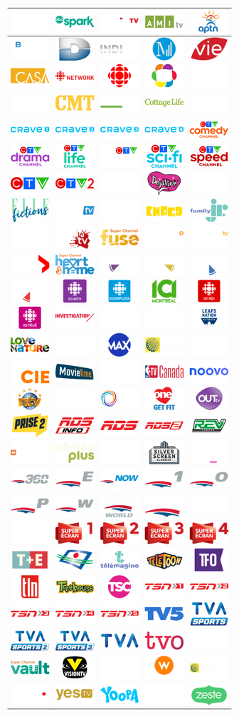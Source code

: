 | ![](https://raw.githubusercontent.com/RevGear/logo/master/Countries/CA/A-Side.png) | ![](https://raw.githubusercontent.com/RevGear/logo/master/Countries/CA/ABC-Spark.png) | ![](https://raw.githubusercontent.com/RevGear/logo/master/Countries/CA/addik-TV.png) | ![](https://raw.githubusercontent.com/RevGear/logo/master/Countries/CA/AMItv.png) | ![](https://raw.githubusercontent.com/RevGear/logo/master/Countries/CA/APTN.png) | 
|:---:|:---:|:---:|:---:|:---:| 
| ![](https://raw.githubusercontent.com/RevGear/logo/master/Countries/CA/BNN-Bloomberg.png) | ![](https://raw.githubusercontent.com/RevGear/logo/master/Countries/CA/Canal-D.png) | ![](https://raw.githubusercontent.com/RevGear/logo/master/Countries/CA/Canal-Indigo.png) | ![](https://raw.githubusercontent.com/RevGear/logo/master/Countries/CA/Canal-M.png) | ![](https://raw.githubusercontent.com/RevGear/logo/master/Countries/CA/Canal-Vie.png) | 
| ![](https://raw.githubusercontent.com/RevGear/logo/master/Countries/CA/Casa.png) | ![](https://raw.githubusercontent.com/RevGear/logo/master/Countries/CA/CBC-News-Network.png) | ![](https://raw.githubusercontent.com/RevGear/logo/master/Countries/CA/CBC.png) | ![](https://raw.githubusercontent.com/RevGear/logo/master/Countries/CA/CHCH.png) | ![](https://raw.githubusercontent.com/RevGear/logo/master/Countries/CA/Cinepop.png) | 
| ![](https://raw.githubusercontent.com/RevGear/logo/master/Countries/CA/City-TV.png) | ![](https://raw.githubusercontent.com/RevGear/logo/master/Countries/CA/CMT.png) | ![](https://raw.githubusercontent.com/RevGear/logo/master/Countries/CA/Cooking-Channel.png) | ![](https://raw.githubusercontent.com/RevGear/logo/master/Countries/CA/Cottage-Life.png) | ![](https://raw.githubusercontent.com/RevGear/logo/master/Countries/CA/CP24.png) | 
| ![](https://raw.githubusercontent.com/RevGear/logo/master/Countries/CA/Crave1.png) | ![](https://raw.githubusercontent.com/RevGear/logo/master/Countries/CA/Crave2.png) | ![](https://raw.githubusercontent.com/RevGear/logo/master/Countries/CA/Crave3.png) | ![](https://raw.githubusercontent.com/RevGear/logo/master/Countries/CA/Crave4.png) | ![](https://raw.githubusercontent.com/RevGear/logo/master/Countries/CA/CTV-Comedy.png) | 
| ![](https://raw.githubusercontent.com/RevGear/logo/master/Countries/CA/CTV-Drama.png) | ![](https://raw.githubusercontent.com/RevGear/logo/master/Countries/CA/CTV-Life.png) | ![](https://raw.githubusercontent.com/RevGear/logo/master/Countries/CA/CTV-News.png) | ![](https://raw.githubusercontent.com/RevGear/logo/master/Countries/CA/CTV-Sci-Fi.png) | ![](https://raw.githubusercontent.com/RevGear/logo/master/Countries/CA/CTV-Speed.png) | 
| ![](https://raw.githubusercontent.com/RevGear/logo/master/Countries/CA/CTV.png) | ![](https://raw.githubusercontent.com/RevGear/logo/master/Countries/CA/CTV2.png) | ![](https://raw.githubusercontent.com/RevGear/logo/master/Countries/CA/D-Tour.png) | ![](https://raw.githubusercontent.com/RevGear/logo/master/Countries/CA/Deja-View.png) | ![](https://raw.githubusercontent.com/RevGear/logo/master/Countries/CA/Documentary-Channel.png) | 
| ![](https://raw.githubusercontent.com/RevGear/logo/master/Countries/CA/Elle-Fictions.png) | ![](https://raw.githubusercontent.com/RevGear/logo/master/Countries/CA/EMCITV.png) | ![](https://raw.githubusercontent.com/RevGear/logo/master/Countries/CA/Evasion.png) | ![](https://raw.githubusercontent.com/RevGear/logo/master/Countries/CA/Family-Chrgd.png) | ![](https://raw.githubusercontent.com/RevGear/logo/master/Countries/CA/Family-Jr.png) | 
| ![](https://raw.githubusercontent.com/RevGear/logo/master/Countries/CA/Fight-Network.png) | ![](https://raw.githubusercontent.com/RevGear/logo/master/Countries/CA/Frissons-TV.png) | ![](https://raw.githubusercontent.com/RevGear/logo/master/Countries/CA/Fuse.png) | ![](https://raw.githubusercontent.com/RevGear/logo/master/Countries/CA/Game-Plus.png) | ![](https://raw.githubusercontent.com/RevGear/logo/master/Countries/CA/Game-TV.png) | 
| ![](https://raw.githubusercontent.com/RevGear/logo/master/Countries/CA/Global.png) | ![](https://raw.githubusercontent.com/RevGear/logo/master/Countries/CA/Heart-And-Home.png) | ![](https://raw.githubusercontent.com/RevGear/logo/master/Countries/CA/Hollywood-Suite-00s-Movies.png) | ![](https://raw.githubusercontent.com/RevGear/logo/master/Countries/CA/Hollywood-Suite-70s-Movies.png) | ![](https://raw.githubusercontent.com/RevGear/logo/master/Countries/CA/Hollywood-Suite-80s-Movies.png) | 
| ![](https://raw.githubusercontent.com/RevGear/logo/master/Countries/CA/Hollywood-Suite-90s-Movies.png) | ![](https://raw.githubusercontent.com/RevGear/logo/master/Countries/CA/ICI-ARTV.png) | ![](https://raw.githubusercontent.com/RevGear/logo/master/Countries/CA/ICI-Explora.png) | ![](https://raw.githubusercontent.com/RevGear/logo/master/Countries/CA/ICI-Montreal.png) | ![](https://raw.githubusercontent.com/RevGear/logo/master/Countries/CA/ICI-RDI.png) | 
| ![](https://raw.githubusercontent.com/RevGear/logo/master/Countries/CA/ICI-Tele.png) | ![](https://raw.githubusercontent.com/RevGear/logo/master/Countries/CA/Investigation.png) | ![](https://raw.githubusercontent.com/RevGear/logo/master/Countries/CA/Knowledge.png) | ![](https://raw.githubusercontent.com/RevGear/logo/master/Countries/CA/LCN.png) | ![](https://raw.githubusercontent.com/RevGear/logo/master/Countries/CA/Leafs-Nation.png) | 
| ![](https://raw.githubusercontent.com/RevGear/logo/master/Countries/CA/Love-Nature.png) | ![](https://raw.githubusercontent.com/RevGear/logo/master/Countries/CA/Makeful.png) | ![](https://raw.githubusercontent.com/RevGear/logo/master/Countries/CA/Max.png) | ![](https://raw.githubusercontent.com/RevGear/logo/master/Countries/CA/Meteo-Media.png) | ![](https://raw.githubusercontent.com/RevGear/logo/master/Countries/CA/Miracle.png) | 
| ![](https://raw.githubusercontent.com/RevGear/logo/master/Countries/CA/Moiet-Cie.png) | ![](https://raw.githubusercontent.com/RevGear/logo/master/Countries/CA/Movie-Time.png) | ![](https://raw.githubusercontent.com/RevGear/logo/master/Countries/CA/Much.png) | ![](https://raw.githubusercontent.com/RevGear/logo/master/Countries/CA/NBA-TV-Canada.png) | ![](https://raw.githubusercontent.com/RevGear/logo/master/Countries/CA/Noovo.png) | 
| ![](https://raw.githubusercontent.com/RevGear/logo/master/Countries/CA/NTV.png) | ![](https://raw.githubusercontent.com/RevGear/logo/master/Countries/CA/OLN.png) | ![](https://raw.githubusercontent.com/RevGear/logo/master/Countries/CA/OMNI.png) | ![](https://raw.githubusercontent.com/RevGear/logo/master/Countries/CA/One.png) | ![](https://raw.githubusercontent.com/RevGear/logo/master/Countries/CA/Out-TV.png) | 
| ![](https://raw.githubusercontent.com/RevGear/logo/master/Countries/CA/Prise2.png) | ![](https://raw.githubusercontent.com/RevGear/logo/master/Countries/CA/RDS-Info.png) | ![](https://raw.githubusercontent.com/RevGear/logo/master/Countries/CA/RDS.png) | ![](https://raw.githubusercontent.com/RevGear/logo/master/Countries/CA/RDS2.png) | ![](https://raw.githubusercontent.com/RevGear/logo/master/Countries/CA/Rev-TV.png) | 
| ![](https://raw.githubusercontent.com/RevGear/logo/master/Countries/CA/Rewind.png) | ![](https://raw.githubusercontent.com/RevGear/logo/master/Countries/CA/Series-Plus.png) | ![](https://raw.githubusercontent.com/RevGear/logo/master/Countries/CA/Showcase.png) | ![](https://raw.githubusercontent.com/RevGear/logo/master/Countries/CA/Silver-Screen-Classics.png) | ![](https://raw.githubusercontent.com/RevGear/logo/master/Countries/CA/Slice.png) | 
| ![](https://raw.githubusercontent.com/RevGear/logo/master/Countries/CA/Sportsnet-360.png) | ![](https://raw.githubusercontent.com/RevGear/logo/master/Countries/CA/Sportsnet-East.png) | ![](https://raw.githubusercontent.com/RevGear/logo/master/Countries/CA/Sportsnet-Now.png) | ![](https://raw.githubusercontent.com/RevGear/logo/master/Countries/CA/Sportsnet-One.png) | ![](https://raw.githubusercontent.com/RevGear/logo/master/Countries/CA/Sportsnet-Ontario.png) | 
| ![](https://raw.githubusercontent.com/RevGear/logo/master/Countries/CA/Sportsnet-Pacific.png) | ![](https://raw.githubusercontent.com/RevGear/logo/master/Countries/CA/Sportsnet-West.png) | ![](https://raw.githubusercontent.com/RevGear/logo/master/Countries/CA/Sportsnet-World.png) | ![](https://raw.githubusercontent.com/RevGear/logo/master/Countries/CA/Sportsnet.png) | ![](https://raw.githubusercontent.com/RevGear/logo/master/Countries/CA/Starz1.png) | 
| ![](https://raw.githubusercontent.com/RevGear/logo/master/Countries/CA/Starz2.png) | ![](https://raw.githubusercontent.com/RevGear/logo/master/Countries/CA/Super-Ecran1.png) | ![](https://raw.githubusercontent.com/RevGear/logo/master/Countries/CA/Super-Ecran2.png) | ![](https://raw.githubusercontent.com/RevGear/logo/master/Countries/CA/Super-Ecran3.png) | ![](https://raw.githubusercontent.com/RevGear/logo/master/Countries/CA/Super-Ecran4.png) | 
| ![](https://raw.githubusercontent.com/RevGear/logo/master/Countries/CA/T-and-E.png) | ![](https://raw.githubusercontent.com/RevGear/logo/master/Countries/CA/Tele-Quebec.png) | ![](https://raw.githubusercontent.com/RevGear/logo/master/Countries/CA/Telemagino.png) | ![](https://raw.githubusercontent.com/RevGear/logo/master/Countries/CA/Teletoon.png) | ![](https://raw.githubusercontent.com/RevGear/logo/master/Countries/CA/TFO.png) | 
| ![](https://raw.githubusercontent.com/RevGear/logo/master/Countries/CA/TLN.png) | ![](https://raw.githubusercontent.com/RevGear/logo/master/Countries/CA/Treehouse.png) | ![](https://raw.githubusercontent.com/RevGear/logo/master/Countries/CA/TSC.png) | ![](https://raw.githubusercontent.com/RevGear/logo/master/Countries/CA/TSN1.png) | ![](https://raw.githubusercontent.com/RevGear/logo/master/Countries/CA/TSN2.png) | 
| ![](https://raw.githubusercontent.com/RevGear/logo/master/Countries/CA/TSN3.png) | ![](https://raw.githubusercontent.com/RevGear/logo/master/Countries/CA/TSN4.png) | ![](https://raw.githubusercontent.com/RevGear/logo/master/Countries/CA/TSN5.png) | ![](https://raw.githubusercontent.com/RevGear/logo/master/Countries/CA/TV5.png) | ![](https://raw.githubusercontent.com/RevGear/logo/master/Countries/CA/TVA-Sports.png) | 
| ![](https://raw.githubusercontent.com/RevGear/logo/master/Countries/CA/TVA-Sports2.png) | ![](https://raw.githubusercontent.com/RevGear/logo/master/Countries/CA/TVA-Sports3.png) | ![](https://raw.githubusercontent.com/RevGear/logo/master/Countries/CA/TVA.png) | ![](https://raw.githubusercontent.com/RevGear/logo/master/Countries/CA/TVO.png) | ![](https://raw.githubusercontent.com/RevGear/logo/master/Countries/CA/Unis.png) | 
| ![](https://raw.githubusercontent.com/RevGear/logo/master/Countries/CA/Vault.png) | ![](https://raw.githubusercontent.com/RevGear/logo/master/Countries/CA/Vision-TV.png) | ![](https://raw.githubusercontent.com/RevGear/logo/master/Countries/CA/Vrak.png) | ![](https://raw.githubusercontent.com/RevGear/logo/master/Countries/CA/W-Network.png) | ![](https://raw.githubusercontent.com/RevGear/logo/master/Countries/CA/Weather-Network.png) | 
| ![](https://raw.githubusercontent.com/RevGear/logo/master/Countries/CA/Wild-TV.png) | ![](https://raw.githubusercontent.com/RevGear/logo/master/Countries/CA/Yes-TV.png) | ![](https://raw.githubusercontent.com/RevGear/logo/master/Countries/CA/Yoopa.png) | ![](https://raw.githubusercontent.com/RevGear/logo/master/Countries/CA/Z.png) | ![](https://raw.githubusercontent.com/RevGear/logo/master/Countries/CA/Zeste.png) | 
